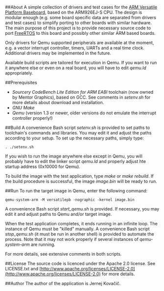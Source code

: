 ﻿##About
A simple collection of drivers and test cases for the 
[ARM Versatile Platform Baseboard](http://infocenter.arm.com/help/topic/com.arm.doc.dui0225d/DUI0225D_versatile_application_baseboard_arm926ej_s_ug.pdf), 
based on the ARM926EJ-S CPU.
The design is modular enough (e.g. some board specific data are separated from drivers and
test cases) to simplify porting to other boards with similar hardware.
The main purpose of this project is to provide necessary source code to 
port [FreeRTOS](http://www.freertos.org/) to this board and possibly other similar 
ARM based boards.

Only drivers for Qemu supported peripherals are available at the moment, e.g. a vector 
interrupt controller, timers, UARTs and a real time clock. Additional drivers may be 
implemented in the future.

Available build scripts are tailored for execution in Qemu. If you want to run it anywhere 
else or even on a real board, you will have to edit _qemu.ld_ appropriately.

##Prerequisites
* _Sourcery CodeBench Lite Edition for ARM EABI_ toolchain (now owned by Mentor Graphics), 
based on GCC. See comments in _setenv.sh_ for more details about download and installation.
* _GNU Make_
* _Qemu_ (version 1.3 or newer, older versions do not emulate the interrupt controller properly!)

##Build
A convenience Bash script _setenv.sh_ is provided to set paths to toolchain's commands 
and libraries. You may edit it and adjust the paths according to your setup. To set up 
the necessary paths, simply type:

`. ./setenv.sh`

If you wish to run the image anywhere else except in Qemu, you will probably have to 
edit the linker script _qemu.ld_ and properly adjust hte startup address 
(0x10000 for Qemu).

To build the image with the test application, type _make_ or _make rebuild_. 
If the build procedure is successful, the image _image.bin_ will be ready to run.

##Run
To run the target image in Qemu, enter the following command:

`qemu-system-arm -M versatilepb -nographic -kernel image.bin`

A convenience Bash script _start\_qemu.sh_ is provided. If necessary, you may 
edit it and adjust paths to Qemu and/or target image.

When the test application completes, it ends running in an infinite loop. 
The instance of Qemu must be "killed" manually. A convenience Bash script 
_stop\_qemu.sh_ (it must be run in another shell) is provided to automate 
the process. Note that it may not work properly if several instances of 
_qemu-system-arm_ are running.

For more details, see extensive comments in both scripts.

##License
The source code is licenced under the Apache 2.0 license. See LICENSE.txt and 
[http://www.apache.org/licenses/LICENSE-2.0](http://www.apache.org/licenses/LICENSE-2.0) 
for more details.

##Author
The author of the application is Jernej Kovačič.
